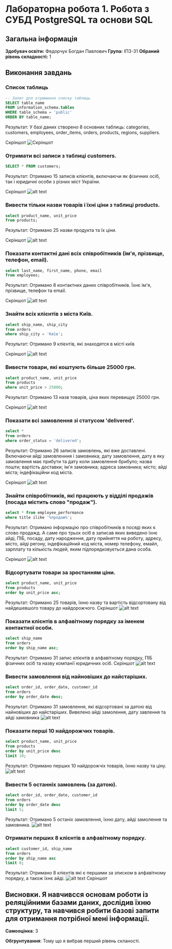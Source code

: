 # Лабораторна робота 1. Робота з СУБД PostgreSQL та основи SQL

## Загальна інформація

**Здобувач освіти:** Федорчук Богдан Павлович
**Група:** ІПЗ-31
**Обраний рівень складності:** 1

## Виконання завдань

### Список таблиць

```sql
-- Запит для отримання списку таблиць
SELECT table_name
FROM information_schema.tables
WHERE table_schema = 'public'
ORDER BY table_name;
```

Результат: У базі даних створено 8 основних таблиць: categories, customers, employees, order_items, orders, products, regions, suppliers.

Скріншот
![Скріншот](www.png)




### Отримати всі записи з таблиці customers.

```sql
SELECT * FROM customers;
```

Результат: Отримано 15 записів клієнтів, включаючи як фізичних осіб, так і юридичні особи з різних міст України.

Скріншот
![alt text](l.png)
### Вивести тільки назви товарів і їхні ціни з таблиці products.
```sql
select product_name, unit_price
from products;
```
Результат: Отримано 25 назви продукта та їх ціни.

Скріншот
![alt text](m.png)

### Показати контактні дані всіх співробітників (ім'я, прізвище, телефон, email).
```sql
select last_name, first_name, phone, email
from employees;
```

Результат: Отримано 8 контактних даних співробітників. Їхнє ім'я, прізвище, телефон та email.

Скріншот
![alt text](f.png)
### Знайти всіх клієнтів з міста Київ.
```sql
select ship_name, ship_city
from orders
where ship_city = 'Київ';
```

Результат: Отримано 9 клієнтів, які знаходятся в місті київ

Скріншот
![alt text](u.png)
### Вивести товари, які коштують більше 25000 грн.
```sql
select product_name, unit_price
from products
where unit_price > 25000;
```

Результат: Отримано 13 назв товарів, ціна яких перевищує 25000 грн.

Скріншот
![alt text](r.png)
### Показати всі замовлення зі статусом 'delivered'.
```sql
select *
from orders
where order_status = 'delivered';
```

Результат: Отримано 26 записів замовлень, які вже доставлені. Включаючи айді замовленння і замовника; дату замовлення, дату в яку замовлення має прибути та дату коли замовлення брибуло; назва пошти; вартість доставки; ім'я замовника; адреса замовника; місто; айді міста; індефікаційни код міста. 

Скріншот
![alt text](k.png)
### Знайти співробітників, які працюють у відділі продажів (посада містить слово "продаж").
```sql
select * from employee_performance
where title ilike '%продаж%';
```

Результат: Отримано інформацію про співробітників в посяді яких є слово продажд. А саме про трьох осіб в записав яких виведено їхнє айді, ПІБ, посаду, дату народження, дату прийняття на роботу, адресу, місто, айді регону, індефікаційний код міста, номер телефону, емайл, зарплату та кількість людей, яким підпорядковується дана особа.  

Скріншот
![alt text](z.png)
### Відсортувати товари за зростанням ціни.
```sql
select product_name, unit_price
from products
order by unit_price asc;
```

Результат: Отримано 25 товарів, їхню назву та вартість відсортовану від найдешевшого товару до найдорожчого.
Скріншот
![alt text](n.png)
### Показати клієнтів в алфавітному порядку за іменем контактної особи.
```sql
select ship_name
from orders
order by ship_name asc;
```

Результат: Отримано 31 запис клієнтів в алфавітному порядку, ПІБ фізичних осіб та назву компанії юридичних осіб.
Скріншот
![alt text](v.png)
### Вивести замовлення від найновіших до найстаріших.
```sql
select order_id, order_date, customer_id
from orders
order by order_date desc;
```

Результат: Отримано 31 замовлення, які відсортовані за датою від найновіших до найстаріших. Вивелено айді замолення, дату завлення та айді замовника
![alt text](j.png)
### Показати перші 10 найдорожчих товарів.
```sql
select product_name, unit_price
from products
order by unit_price desc
limit 10;
```

Результат: Отримано перших 10 найдорожчіх товарів, їхню назву та ціну.
![alt text](s.png)
### Вивести 5 останніх замовлень (за датою).
```sql
select order_id, order_date, customer_id
from orders
order by order_date desc
limit 5;
```

Результат: Отримано 5 останіх замовлення, їхню дату, айді замолення та замовника.
![alt text](H.png)
### Отримати перших 8 клієнтів в алфавітному порядку.
```sql
select customer_id, ship_name
from orders
order by ship_name asc
limit 8;
```

Результат: Отримано 8 клієнтів які є першими за зписком в алфавітному порядку, а також їхнє айді.
![alt text](i.png)
Скріншот

## Висновки. Я навчивсся основам роботи із реляційними базами даних, дослідив їхню структуру, та навчився робити базові запити для отримання потрібної мені інформації.

**Самооцінка**: 3

**Обгрунтування**: Тому що я вибрав перший рівень скланості.
